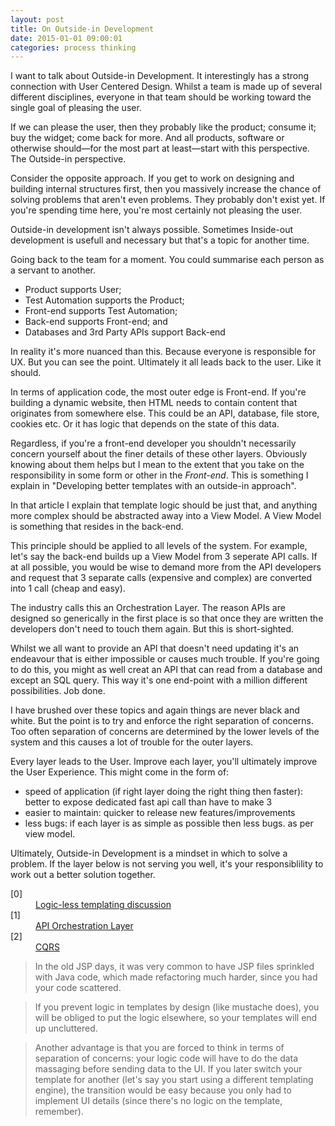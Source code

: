 ```yaml
---
layout: post
title: On Outside-in Development
date: 2015-01-01 09:00:01
categories: process thinking
---
```


I want to talk about Outside-in Development. It interestingly has a strong connection with User Centered Design. Whilst a team is made up of several different disciplines, everyone in that team should be working toward the single goal of pleasing the user.

If we can please the user, then they probably like the product; consume it; buy the widget; come back for more. And all products, software or otherwise should&mdash;for the most part at least&mdash;start with this perspective. The Outside-in perspective.

Consider the opposite approach. If you get to work on designing and building internal structures first, then you massively increase the chance of solving problems that aren't even problems. They probably don't exist yet. If you're spending time here, you're most certainly not pleasing the user.

Outside-in development isn't always possible. Sometimes Inside-out development is usefull and necessary but that's a topic for another time.

Going back to the team for a moment. You could summarise each person as a servant to another.

- Product supports User;
- Test Automation supports the Product;
- Front-end supports Test Automation;
- Back-end supports Front-end; and
- Databases and 3rd Party APIs support Back-end

In reality it's more nuanced than this. Because everyone is responsible for UX. But you can see the point. Ultimately it all leads back to the user. Like it should.

<!--Every problem that can be simply pushed back to the level below should be.
Derek Featherstone said, “If you can solve the problem with a simpler solution lower in the stack, you should-->

In terms of application code, the most outer edge is Front-end. If you're building a dynamic website, then HTML needs to contain content that originates from somewhere else. This could be an API, database, file store, cookies etc. Or it has logic that depends on the state of this data.

Regardless, if you're a front-end developer you shouldn't necessarily concern yourself about the finer details of these other layers. Obviously knowing about them helps but I mean to the extent that you take on the responsibility in some form or other in the *Front-end*. This is something I explain in "Developing better templates with an outside-in approach".

In that article I explain that template logic should be just that, and anything more complex should be abstracted away into a View Model. A View Model is something that resides in the back-end.

This principle should be applied to all levels of the system. For example, let's say the back-end builds up a View Model from 3 seperate API calls. If at all possible, you would be wise to demand more from the API developers and request that 3 separate calls (expensive and complex) are converted into 1 call (cheap and easy).

The industry calls this an Orchestration Layer. The reason APIs are designed so generically in the first place is so that once they are written the developers don't need to touch them again. But this is short-sighted.

Whilst we all want to provide an API that doesn't need updating it's an endeavour that is either impossible or causes much trouble. If you're going to do this, you might as well creat an API that can read from a database and except an SQL query. This way it's one end-point with a million different possibilities. Job done.

I have brushed over these topics and again things are never black and white. But the point is to try and enforce the right separation of concerns. Too often separation of concerns are determined by the lower levels of the system and this causes a lot of trouble for the outer layers.

Every layer leads to the User. Improve each layer, you'll ultimately improve the User Experience. This might come in the form of:

- speed of application (if right layer doing the right thing then faster): better to expose dedicated fast api call than have to make 3
- easier to maintain: quicker to release new features/improvements
- less bugs: if each layer is as simple as possible then less bugs. as per view model.

Ultimately, Outside-in Development is a mindset in which to solve a problem. If the layer below is not serving you well, it's your responsiblility to work out a better solution together.

<dl>
	<dt class="citation" id="ref0">[0]</dt>
	<dd><a href="http://stackoverflow.com/questions/3896730/whats-the-advantage-of-logic-less-template-such-as-mustache">Logic-less templating discussion</a></dd>
	<dt class="citation" id="ref1">[1]</dt>
	<dd><a href="http://thenextweb.com/dd/2013/12/17/future-api-design-orchestration-layer/">API Orchestration Layer</a></dd>
	<dt class="citation" id="ref2">[2]</dt>
	<dd><a href="http://martinfowler.com/bliki/CQRS.html">CQRS</a></dd>
</dl>

> In the old JSP days, it was very common to have JSP files sprinkled with Java code, which made refactoring much harder, since you had your code scattered.

> If you prevent logic in templates by design (like mustache does), you will be obliged to put the logic elsewhere, so your templates will end up uncluttered.

> Another advantage is that you are forced to think in terms of separation of concerns: your logic code will have to do the data massaging before sending data to the UI. If you later switch your template for another (let's say you start using a different templating engine), the transition would be easy because you only had to implement UI details (since there's no logic on the template, remember).

